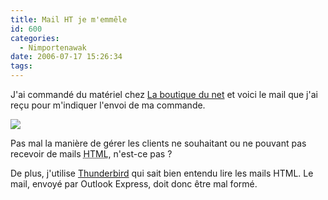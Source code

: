 ```yaml
---
title: Mail HT je m'emmêle
id: 600
categories:
  - Nimportenawak
date: 2006-07-17 15:26:34
tags:
---
```


J'ai commandé du matériel chez [La boutique du net](http://www.laboutiquedunet.com/) et voici le mail que j'ai reçu pour m'indiquer l'envoi de ma commande.

![](/images/laboutiquedunet.jpg)

Pas mal la manière de gérer les clients ne souhaitant ou ne pouvant pas recevoir de mails <acronym title="HyperText Markup Language">HTML</acronym>, n'est-ce pas&nbsp;?

De plus, j'utilise [Thunderbird](http://www.mozilla.com/thunderbird/) qui sait bien entendu lire les mails HTML. Le mail, envoyé par Outlook Express, doit donc être mal formé.